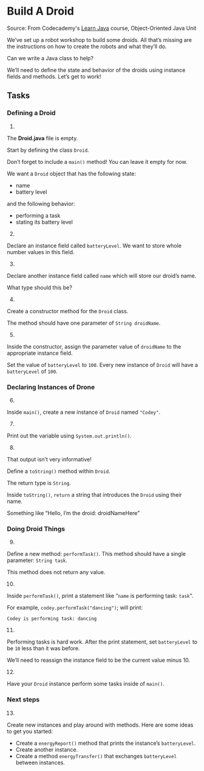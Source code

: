 # Build A Droid

Source:
From Codecademy's [Learn Java](https://www.codecademy.com/courses/learn-java/) course, Object-Oriented Java Unit

We’ve set up a robot workshop to build some droids. All that’s missing are the instructions on how to create the robots and what they’ll do.

Can we write a Java class to help?

We’ll need to define the state and behavior of the droids using instance fields and methods. Let’s get to work!

## Tasks

### Defining a Droid

1. 
The **Droid.java** file is empty.

Start by defining the class `Droid`.

Don’t forget to include a `main()` method! You can leave it empty for now.

We want a `Droid` object that has the following state:

- name
- battery level

and the following behavior:

- performing a task
- stating its battery level

2. 
Declare an instance field called `batteryLevel`. We want to store whole number values in this field.

3. 
Declare another instance field called `name` which will store our droid’s name.

What type should this be?

4. 
Create a constructor method for the `Droid` class.

The method should have one parameter of `String droidName`.

5. 
Inside the constructor, assign the parameter value of `droidName` to the appropriate instance field.

Set the value of `batteryLevel` to `100`. Every new instance of `Droid` will have a `batteryLevel` of `100`.

### Declaring Instances of Drone

6. 
Inside `main()`, create a new instance of `Droid` named `"Codey"`.

7. 
Print out the variable using `System.out.println()`.

8. 
That output isn’t very informative!

Define a `toString()` method within `Droid`.

The return type is `String`.

Inside `toString()`, `return` a string that introduces the `Droid` using their name.

Something like “Hello, I’m the droid: droidNameHere”

### Doing Droid Things

9. 
Define a new method: `performTask()`. This method should have a single parameter: `String task`.

This method does not return any value.

10. 
Inside `performTask()`, print a statement like “`name` is performing task: `task`“.

For example, `codey.performTask("dancing")`; will print:

    Codey is performing task: dancing

11. 
Performing tasks is hard work. After the print statement, set `batteryLevel` to be `10` less than it was before.

We’ll need to reassign the instance field to be the current value minus 10.

12. 
Have your `Droid` instance perform some tasks inside of `main()`.

### Next steps

13. 
Create new instances and play around with methods. Here are some ideas to get you started:

- Create a `energyReport()` method that prints the instance’s `batteryLevel`.
- Create another instance.
- Create a method `energyTransfer()` that exchanges `batteryLevel` between instances.
